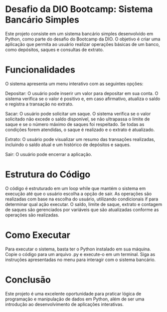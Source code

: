 # Desafio da DIO Bootcamp: Sistema Bancário Simples
Este projeto consiste em um sistema bancário simples desenvolvido em Python, como parte do desafio do Bootcamp da DIO. O objetivo é criar uma aplicação que permita ao usuário realizar operações básicas de um banco, como depósitos, saques e consultas de extrato.

# Funcionalidades
O sistema apresenta um menu interativo com as seguintes opções:

Depositar: O usuário pode inserir um valor para depositar em sua conta. O sistema verifica se o valor é positivo e, em caso afirmativo, atualiza o saldo e registra a transação no extrato.

Sacar: O usuário pode solicitar um saque. O sistema verifica se o valor solicitado não excede o saldo disponível, se não ultrapassa o limite de saque e se o número máximo de saques foi respeitado. Se todas as condições forem atendidas, o saque é realizado e o extrato é atualizado.

Extrato: O usuário pode visualizar um resumo das transações realizadas, incluindo o saldo atual e um histórico de depósitos e saques.

Sair: O usuário pode encerrar a aplicação.

# Estrutura do Código
O código é estruturado em um loop while que mantém o sistema em execução até que o usuário escolha a opção de sair. As operações são realizadas com base na escolha do usuário, utilizando condicionais if para determinar qual ação executar. O saldo, limite de saque, extrato e contagem de saques são gerenciados por variáveis que são atualizadas conforme as operações são realizadas.

# Como Executar
Para executar o sistema, basta ter o Python instalado em sua máquina. Copie o código para um arquivo .py e execute-o em um terminal. Siga as instruções apresentadas no menu para interagir com o sistema bancário.

# Conclusão
Este projeto é uma excelente oportunidade para praticar lógica de programação e manipulação de dados em Python, além de ser uma introdução ao desenvolvimento de aplicações interativas.